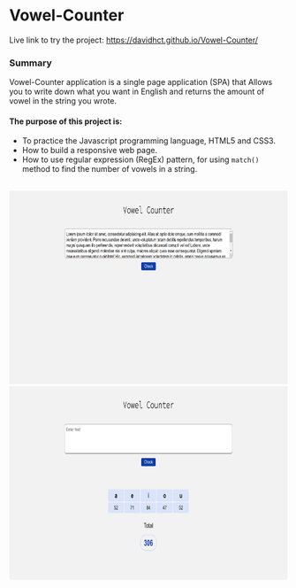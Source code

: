 # Vowel-Counter

Live link to try the project: https://davidhct.github.io/Vowel-Counter/

### Summary

Vowel-Counter application is a single page application (SPA) that Allows you to write down what you want in English and returns the amount of vowel in the string you wrote.<br>

#### The purpose of this project is:

- To practice the Javascript programming language, HTML5 and CSS3.
- How to build a responsive web page.
- How to use regular expression (RegEx) pattern, for using `match()` method to find the number of vowels in a string.<br><br>

<kbd><img src="/demo images/img_1.png" width="630" height="350"></kbd>
<kbd><img src="/demo images/img_2.png" width="630" height="350"></kbd>
